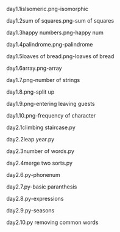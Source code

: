 day1.1islsomeric.png-isomorphic

day1.2sum of squares.png-sum of squares

day1.3happy numbers.png-happy num

day1.4palindrome.png-palindrome

day1.5loaves of bread.png-loaves of bread

day1.6array.png-array

day1.7.png-number of strings

day1.8.png-split up

day1.9.png-entering leaving guests

day1.10.png-frequency of character

day2.1climbing staircase.py

day2.2leap year.py

day2.3number of words.py

day2.4merge two sorts.py

day2.6.py-phonenum

day2.7.py-basic paranthesis

day2.8.py-expressions

day2.9.py-seasons

day2.10.py removing common words

